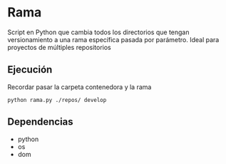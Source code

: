 # Rama

Script en Python que cambia todos los directorios que tengan versionamiento a una rama específica pasada por parámetro. Ideal para proyectos de múltiples repositorios

## Ejecución

Recordar pasar la carpeta contenedora y la rama

```
python rama.py ./repos/ develop
```

## Dependencias

- python
- os
- dom